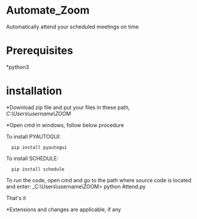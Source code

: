 # Automate_Zoom
Automatically attend your scheduled meetings on time

# Prerequisites
*python3

# installation
*Download zip file and put your files in these path,
    _C:\Users\username\ZOOM_
    
*Open cmd in windows, follow below procedure

To install PYAUTOGUI:

      pip install pyautogui

To install SCHEDULE:

      pip install schedule
      
To run the code, open cmd and go to the path where source code is located and enter:
    _C:\Users\username\ZOOM> python Attend.py
    
That's it

*Extensions and changes are applicable, if any
